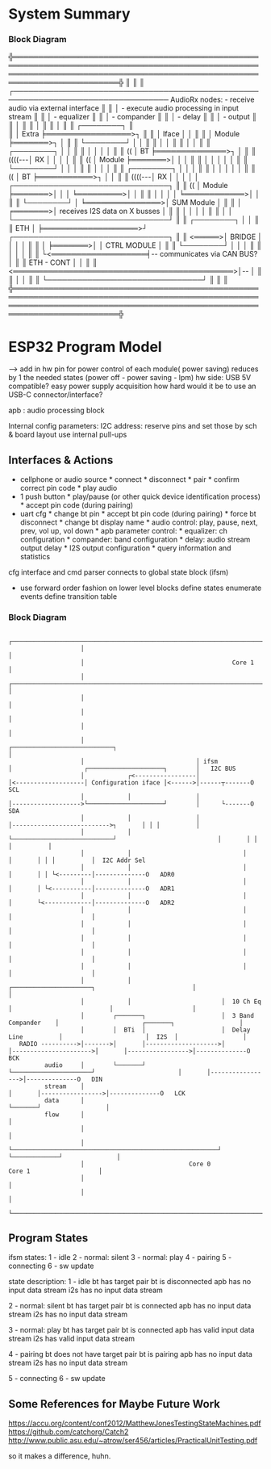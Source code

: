 

# System Summary


### Block Diagram

╬═══════════════════════════════════════════════════════════════════════════════════════════════════════════════════════════════════════════════════════════════════════════╬
║                                                                                                                                                                           ║
║                  ┌───────────────────────────────────────────────────────────────────────────────── AudioRx nodes: - receive audio via external interface                 ║
║                  │                                                                                  - execute audio processing in input stream                            ║
║                  │                                                                                    - equalizer                                                         ║
║                  │                                                                                    - compander                                                         ║
║                  │                                                                                     - delay                                                            ║
║                  │                                                                                   - output                                                             ║
║                  │                                                                                                                                                        ║
║                  │                                                                                                                                                        ║
║                  │                                                                                                                                                        ║
║             ┌────────┐                                                                                                                                                    ║    
║             │ Extra  ╞═════════════════>┐                                                                                                                                 ║
║             │ Iface  │                  │                                                                                                                                 ║
║             │ Module ╞═══════>┐         │                                                                                                                                 ║
║             └────────┘        │         │                                                                                                                                 ║
║                               │         │                                                                                                                                 ║
║                               │         │                                                                                                                                 ║
║             ┌────────┐        │         │                                                                                                                                 ║
║             │        │        │         │                                                                                                                                 ║
║      ((     │   BT   ╞══════════════>┐  │                                                                                                                                 ║
║      ((((---│   RX   │        │      │  │                                                                                                                                 ║
║      ((     │ Module ╞═══════>│      │  │                                                                                                                                 ║
║             │        │        │      │  │                                                                                                                                 ║
║             └────────┘        │      │  │                                                                                                                                 ║
║                               │      │  │                                                                                                                                 ║
║             ┌────────┐        │      │  │                                                                                                                                 ║
║             │        │        │      │  │                                                                                                                                 ║
║      ((     │   BT   ╞═══════════>┐  │  │                                                                                                                                 ║
║      ((((---│   RX   │        │   │  │  │          ┌───────────────────────────────┐                                                                                      ║
║      ((     │ Module ╞═══════>│   │  │  ╘═════════>│                               │                                                                                      ║
║             │        │        │   │  ╘════════════>│                               │                                                                                      ║
║             └────────┘        │   ╘═══════════════>│        SUM Module             │                                                                                      ║
║                               │           ╒═══════>│ receives I2S data on X busses │                                                                                      ║
║                               │           │        │                               │                                                                                      ║
║                               │           │        └───────────────────────────────┘                                                                                      ║
║             ┌────────┐        │           │                                                                                                                               ║
║      ETH    │        ╞═══════════════════>┘        ┌───────────────────────────────┐                                                                                      ║
║      <═════>│ BRIDGE │        │                    │                               │                                                                                      ║
║             │        ╞═══════>│                    │         CTRL MODULE           │                                                                                      ║
║             └────────┘        │                    │                               │                                                                                      ║
║                               │                    │                               │                                                                                      ║
║                               └<═══════════════════╡-- communicates via CAN BUS?   │                                                                                      ║
║      ETH - CONT                                    │                               │                                                                                      ║
║      <════════════════════════════════════════════>│--                             │                                                                                      ║
║                                                    │                               │                                                                                      ║
║                                                    └───────────────────────────────┘                                                                                      ║
║                                                                                                                                                                           ║
╬═══════════════════════════════════════════════════════════════════════════════════════════════════════════════════════════════════════════════════════════════════════════╬


# ESP32 Program Model

 
--> add in hw pin for power control of each module( power saving)
      reduces by 1 the needed states (power off - power saving - lpm)
hw side: USB 5V compatible? easy power supply acquisition
how hard would it be to use an USB-C connector/interface?


apb : audio processing block

Internal config parameters:
I2C address: reserve pins and set those by sch & board layout
use internal pull-ups



## Interfaces & Actions

- cellphone or audio source
      * connect
      * disconnect
      * pair
      * confirm correct pin code
      * play audio
- 1 push button
      * play/pause (or other quick device identification process)
      * accept pin code (during pairing)
- uart cfg
      * change bt pin
      * accept bt pin code (during pairing)
      * force bt disconnect
      * change bt display name
      * audio control: play, pause, next, prev, vol up, vol down
      * apb parameter control:
            * equalizer: ch configuration
            * compander: band configuration
            * delay: audio stream output delay
      * I2S output configuration
      * query information and statistics




cfg interface and cmd parser
connects to global state block (ifsm)
- use forward order fashion on lower level blocks
define states
enumerate events
define transition table


### Block Diagram


                        ┌────────────────────────────────────────────────────────────────────────────────────────────────────────────────┐
                        │                                                                                                                │
                        │                                         Core 1                                                                 │
                        │      ┌─────────────────────────────────────────────────────────────────────────────────────────────────────┐   │
                        │                                                                                                                │
                        │                                                                                                                │
                        │                                                                                                                │
                        │                               ┌────────────────────────────┐                                                   │
                        │                               │ ifsm                       │                    ┌─────────────────────┐        │   I2C BUS
                        │            ┌<-----------------│                            │<-------------------│ Configuration iface │<------>│------┬-------O   SCL
                        │            │                  │                            │------------------->└─────────────────────┘        │      └-------O   SDA 
                        │            │                  │                            │--------------------------->┐       │ │ │          │  
                        │            │                  └────────────────────────────┘                            │       │ │ │          │
                        │            │                               │                                            │       │ │ │          │  I2C Addr Sel
                        │            │                               │                                            │       │ │ └<---------│--------------O   ADR0
                        │            │                               │                                            │       │ └<-----------│--------------O   ADR1                         
                        │            │                               │                                            │       └<-------------│--------------O   ADR2            
                        │            │                               │                                            │                      │
                        │            │                               │                                            │                      │
                        │            │                               │                                            │                      │
                        │            │                               │                                            │                      │
                        │            │                               │                                            │                      │
                        │            │                         ┌──────────────────────┐                           │                      │
                        │            │                         │  10 Ch Eq            │                           │                      │
                        │        ┌───────┐                     │  3 Band Compander    │                       ┌───────┐                  │
                        │        │  BTi  │                     │  Delay Line          │                       │  I2S  │                  │         
       RADIO ---------->│------->│       │-------------------->│                      │---------------------->│       │----------------->│--------------O   BCK
              audio     │        └───────┘                     └──────────────────────┘                       │       │----------------->│--------------O   DIN
              stream    │                                                                                     │       │----------------->│--------------O   LCK
              data      │                                                                                     └───────┘                  │
              flow      │                                                                                                                │
                        │                                                                                                                │
                        │      └─────────────────────────────────────────────────────────┘                 └─────────────┘               │
                        │                             Core 0                                                    Core 1                   │
                        │                                                                                                                │
                        │                                                                                                                │
                        └────────────────────────────────────────────────────────────────────────────────────────────────────────────────┘


## Program States


ifsm states:
1 - idle
2 - normal: silent
3 - normal: play
4 - pairing
5 - connecting
6 - sw update


state description:
1 - idle
      bt has target pair
      bt is disconnected
      apb has no input data stream
      i2s has no input data stream

2 - normal: silent
      bt has target pair
      bt is connected
      apb has no input data stream
      i2s has no input data stream

3 - normal: play
      bt has target pair
      bt is connected
      apb has valid input data stream
      i2s has valid input data stream

4 - pairing
      bt does not have target pair
      bt is pairing
      apb has no input data stream
      i2s has no input data stream

5 - connecting
6 - sw update





## Some References for Maybe Future Work

https://accu.org/content/conf2012/MatthewJonesTestingStateMachines.pdf
https://github.com/catchorg/Catch2
http://www.public.asu.edu/~atrow/ser456/articles/PracticalUnitTesting.pdf

                                                                                                                

so it makes a difference, huhn.
